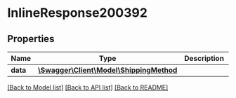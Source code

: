 # InlineResponse200392

## Properties
Name | Type | Description | Notes
------------ | ------------- | ------------- | -------------
**data** | [**\Swagger\Client\Model\ShippingMethod**](ShippingMethod.md) |  | [optional] 

[[Back to Model list]](../../README.md#documentation-for-models) [[Back to API list]](../../README.md#documentation-for-api-endpoints) [[Back to README]](../../README.md)

